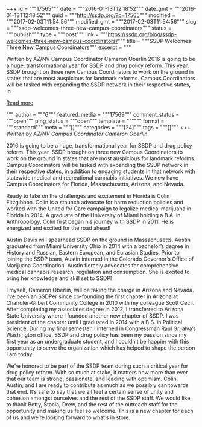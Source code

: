 +++
id = """17565"""
date = """2016-01-13T12:18:52"""
date_gmt = """2016-01-13T12:18:52"""
guid = """http://ssdp.org/?p=17565"""
modified = """2017-02-03T11:54:56"""
modified_gmt = """2017-02-03T11:54:56"""
slug = """ssdp-welcomes-three-new-campus-coordinators"""
status = """publish"""
type = """post"""
link = """https://ssdp.org/blog/ssdp-welcomes-three-new-campus-coordinators/"""
title = """SSDP Welcomes Three New Campus Coordinators"""
excerpt = """<p>Written by AZ/NV Campus Coordinator Cameron Oberlin 2016 is going to be a huge, transformational year for SSDP and drug policy reform. This year, SSDP brought on three new Campus Coordinators to work on the ground in states that are most auspicious for landmark reforms. Campus Coordinators will be tasked with expanding the SSDP network in their respective states, in</p>
<div class="h10"></div>
<p><a class="more-link2 flat" href="https://ssdp.org/blog/ssdp-welcomes-three-new-campus-coordinators/">Read more</a></p>
"""
author = """6"""
featured_media = """17569"""
comment_status = """open"""
ping_status = """open"""
template = """"""
format = """standard"""
meta = """[]"""
categories = """[24]"""
tags = """[]"""
+++
<em>Written by AZ/NV Campus Coordinator Cameron Oberlin</em>

<span style="font-weight: 400;">2016 is going to be a huge, transformational year for SSDP and drug policy reform. This year, SSDP brought on three new Campus Coordinators to work on the ground in states that are most auspicious for landmark reforms. Campus Coordinators will be tasked with expanding the SSDP network in their respective states, in addition to engaging students in that network with statewide medical and recreational cannabis initiatives. We now have Campus Coordinators for Florida, Massachusetts, Arizona, and Nevada.</span>

<span style="font-weight: 400;">Ready to take on the challenges and excitement in Florida is Colin Fitzgibbon. Colin is a staunch advocate for harm reduction policies and worked with the United for Care campaign to legalize medical marijuana in Florida in 2014. A graduate of the University of Miami holding a B.A. in Anthropology, Colin first began his journey with SSDP in 2011. He is energized and excited for the road ahead!</span>

Austin Davis will spearhead SSDP on the ground in Massachusetts. Austin graduated from Miami University Ohio in 2014 with a bachelor’s degree in History and Russian, Eastern European, and Eurasian Studies. Prior to joining the SSDP team, Austin interned in the Colorado Governor’s Office of Marijuana Coordination. Austin fiercely advocates for comprehensive medical cannabis research, regulation and consumption. She is excited to bring her knowledge and skill set to SSDP!

I myself, Cameron Oberlin, will be taking the charge in Arizona and Nevada. I’ve been an SSDPer since co-founding the first chapter in Arizona at Chandler-Gilbert Community College in 2010 with my colleague Scott Cecil. After completing my associates degree in 2012, I transferred to Arizona State University where I founded another new chapter of SSDP. I was president of the chapter until I graduated in 2014 with a B.S. in Political Science. During my final semester, I interned in Congressman Raul Grijalva’s Washington office. SSDP and drug policy has been my passion since my first year as an undergraduate student, and I couldn’t be happier with this opportunity to serve the organization which has helped to shape the person I am today.

We’re honored to be part of the SSDP team during such a critical year for drug policy reform. With so much at stake, it matters now more than ever that our team is strong, passionate, and leading with optimism. Colin, Austin, and I are ready to contribute as much as we possibly can towards that end. It’s safe to say that we all feel a certain sense of unity and cohesion amongst ourselves and the rest of the SSDP staff. We would like to thank Betty, Stacia, Drew, and the rest of the outreach staff for the opportunity and making us feel so welcome. This is a new chapter for each of us and we’re looking forward to what’s in store.

